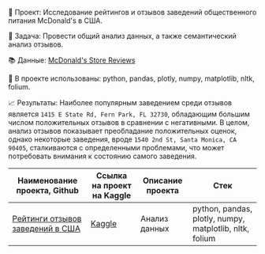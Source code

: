 📑 Проект: Исследование рейтингов и отзывов заведений общественного питания McDonald's в США. 

📌 Задача: Провести общий анализ данных, а также семантический анализ отзывов. 

📚 Данные: [McDonald's Store Reviews](https://www.kaggle.com/datasets/nelgiriyewithana/mcdonalds-store-reviews)

🔧 В проекте использованы: python, pandas, plotly, numpy, matplotlib, nltk, folium.

📈 Результаты: Наиболее популярным заведением среди отзывов является ``1415 E State Rd, Fern Park, FL 32730``, обладающим большим числом положительных отзывов в сравнении с негативными. В целом, анализ отзывов показывает преобладание положительных оценок, однако некоторые заведения, вроде ``1540 2nd St, Santa Monica, CA 90405``, сталкиваются с определенными проблемами, что может потребовать внимания к состоянию самого заведения.

| Наименование проекта, Github        | Ссылка на проект на Kaggle                                                                       | Описание проекта                                                                                                                                    | Стек                                                         |
| ----------------------------------- |--------------------------------------------------------------------------------------------------| ----------------------------------------------------------------------------------------------------------------------------------------------------| ------------------------------------------------------------ |
| [Рейтинги отзывов заведений в США](https://github.com/warmduck/pet-project/blob/main/McDonald's%20review/McDonald's%20Store%20Reviews%20rus.ipynb) | [Kaggle](https://www.kaggle.com/code/warmduck/mcdonalds-review-tableau-nltk)                                                 | Анализ данных                                                                             | python, pandas, plotly, numpy, matplotlib, nltk, folium   |
